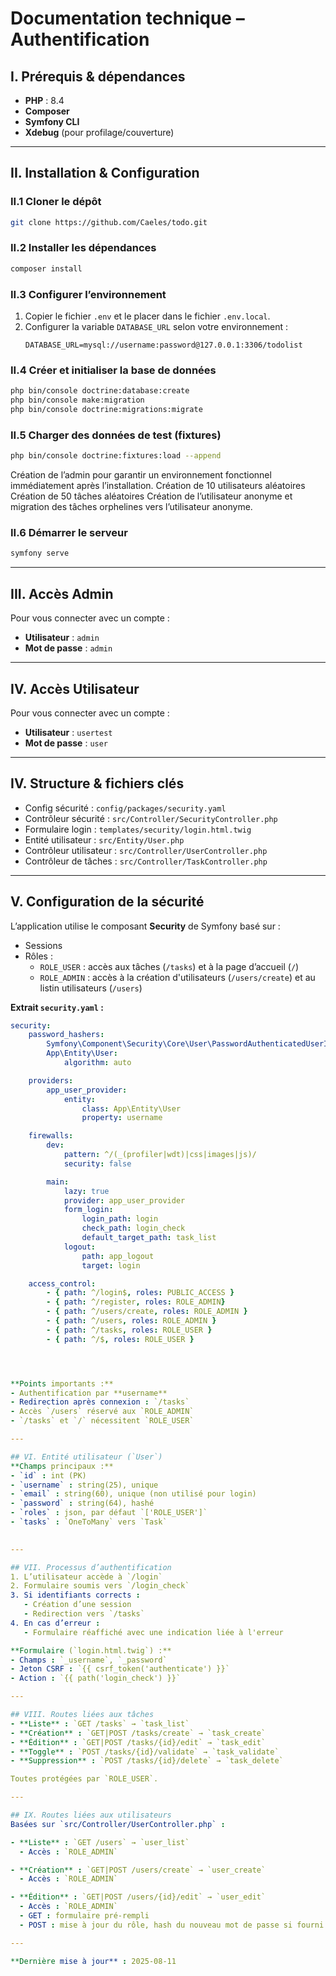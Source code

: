 # Documentation technique – Authentification 

## I. Prérequis & dépendances
- **PHP** : 8.4
- **Composer**  
- **Symfony CLI**   
- **Xdebug** (pour profilage/couverture)  

---

## II. Installation & Configuration

### II.1 Cloner le dépôt
```bash
git clone https://github.com/Caeles/todo.git
```

### II.2 Installer les dépendances
```bash
composer install
```

### II.3 Configurer l’environnement
1. Copier le fichier `.env` et le placer dans le fichier `.env.local`.  
2. Configurer la variable `DATABASE_URL` selon votre environnement :  
   ```env
   DATABASE_URL=mysql://username:password@127.0.0.1:3306/todolist
   ```

### II.4 Créer et initialiser la base de données
```bash
php bin/console doctrine:database:create
php bin/console make:migration
php bin/console doctrine:migrations:migrate
```

### II.5 Charger des données de test (fixtures)
```bash
php bin/console doctrine:fixtures:load --append
```

Création de l’admin pour garantir un environnement fonctionnel immédiatement
après l’installation.
Création de 10 utilisateurs aléatoires
Création de 50 tâches aléatoires
Création de l’utilisateur anonyme et migration des tâches orphelines vers
l’utilisateur anonyme.


### II.6 Démarrer le serveur
```bash
symfony serve
```

---

## III. Accès Admin
Pour vous connecter avec un compte :  
- **Utilisateur** : `admin`  
- **Mot de passe** : `admin`

---

## IV. Accès Utilisateur
Pour vous connecter avec un compte :  
- **Utilisateur** : `usertest`  
- **Mot de passe** : `user`

---

## IV. Structure & fichiers clés
- Config sécurité : `config/packages/security.yaml`  
- Contrôleur sécurité : `src/Controller/SecurityController.php`  
- Formulaire login : `templates/security/login.html.twig`  
- Entité utilisateur : `src/Entity/User.php`  
- Contrôleur utilisateur : `src/Controller/UserController.php`  
- Contrôleur de tâches : `src/Controller/TaskController.php`

---

## V. Configuration de la sécurité
L’application utilise le composant **Security** de Symfony basé sur :  
- Sessions  
- Rôles :  
  - `ROLE_USER` : accès aux tâches (`/tasks`) et à la page d’accueil (`/`)  
  - `ROLE_ADMIN` : accès à la création d'utilisateurs (`/users/create`) et au listin utilisateurs (`/users`)  

**Extrait `security.yaml` :**
```yaml
security:
    password_hashers:
        Symfony\Component\Security\Core\User\PasswordAuthenticatedUserInterface: 'auto'
        App\Entity\User:
            algorithm: auto

    providers:
        app_user_provider:
            entity:
                class: App\Entity\User
                property: username

    firewalls:
        dev:
            pattern: ^/(_(profiler|wdt)|css|images|js)/
            security: false

        main:
            lazy: true
            provider: app_user_provider
            form_login:
                login_path: login
                check_path: login_check
                default_target_path: task_list
            logout:
                path: app_logout
                target: login

    access_control:
        - { path: ^/login$, roles: PUBLIC_ACCESS }
        - { path: ^/register, roles: ROLE_ADMIN}
        - { path: ^/users/create, roles: ROLE_ADMIN }
        - { path: ^/users, roles: ROLE_ADMIN }
        - { path: ^/tasks, roles: ROLE_USER }
        - { path: ^/$, roles: ROLE_USER }




**Points importants :**
- Authentification par **username**  
- Redirection après connexion : `/tasks`
- Accès `/users` réservé aux `ROLE_ADMIN`  
- `/tasks` et `/` nécessitent `ROLE_USER`  

---

## VI. Entité utilisateur (`User`)
**Champs principaux :**
- `id` : int (PK)  
- `username` : string(25), unique  
- `email` : string(60), unique (non utilisé pour login)  
- `password` : string(64), hashé  
- `roles` : json, par défaut `['ROLE_USER']`  
- `tasks` : `OneToMany` vers `Task`  
 

---

## VII. Processus d’authentification
1. L’utilisateur accède à `/login`  
2. Formulaire soumis vers `/login_check`  
3. Si identifiants corrects :  
   - Création d’une session  
   - Redirection vers `/tasks`  
4. En cas d’erreur :  
   - Formulaire réaffiché avec une indication liée à l'erreur  

**Formulaire (`login.html.twig`) :**
- Champs : `_username`, `_password`  
- Jeton CSRF : `{{ csrf_token('authenticate') }}`  
- Action : `{{ path('login_check') }}`  

---

## VIII. Routes liées aux tâches
- **Liste** : `GET /tasks` → `task_list`  
- **Création** : `GET|POST /tasks/create` → `task_create`  
- **Édition** : `GET|POST /tasks/{id}/edit` → `task_edit`  
- **Toggle** : `POST /tasks/{id}/validate` → `task_validate`  
- **Suppression** : `POST /tasks/{id}/delete` → `task_delete`  

Toutes protégées par `ROLE_USER`.

---

## IX. Routes liées aux utilisateurs
Basées sur `src/Controller/UserController.php` :

- **Liste** : `GET /users` → `user_list`  
  - Accès : `ROLE_ADMIN`  

- **Création** : `GET|POST /users/create` → `user_create`  
  - Accès : `ROLE_ADMIN`  

- **Édition** : `GET|POST /users/{id}/edit` → `user_edit`  
  - Accès : `ROLE_ADMIN`  
  - GET : formulaire pré-rempli  
  - POST : mise à jour du rôle, hash du nouveau mot de passe si fourni  

---

**Dernière mise à jour** : 2025-08-11
